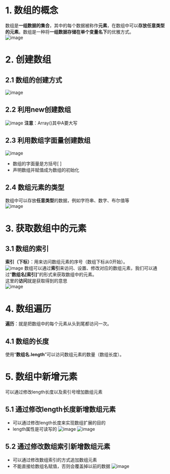# 1. 数组的概念 
数组是**一组数据的集合**，其中的每个数据被称作**元素**，在数组中可以**存放任意类型的元素**。数组是一种将**一组数据存储在单个变量名下**的优雅方式。  
![image](https://github.com/Happy-jianghui/Frontend-Learning/assets/98568967/63a46ea9-a164-4741-8766-c23eba78398f)


# 2. 创建数组
## 2.1 数组的创建方式
![image](https://github.com/Happy-jianghui/Frontend-Learning/assets/98568967/dc1a3675-c18d-42b8-b7ce-23c0f8988efe)

## 2.2 利用new创建数组
![image](https://github.com/Happy-jianghui/Frontend-Learning/assets/98568967/e1f83ad6-9cd1-4fe6-964b-6bdc460f36c0)
**注意**：Array()其中A要大写 

## 2.3 利用数组字面量创建数组
![image](https://github.com/Happy-jianghui/Frontend-Learning/assets/98568967/8e90ce7c-0173-4954-a0d5-91e301ee131c)
- 数组的字面量是方括号[ ]
- 声明数组并赋值成为数组的初始化

## 2.4 数组元素的类型
数组中可以存放**任意类型**的数据，例如字符串、数字、布尔值等  
![image](https://github.com/Happy-jianghui/Frontend-Learning/assets/98568967/0da07195-b18d-470f-a248-4c28a888dae7)


# 3. 获取数组中的元素
## 3.1 数组的索引
**索引（下标）**：用来访问数组元素的序号（数组下标从0开始）。  
![image](https://github.com/Happy-jianghui/Frontend-Learning/assets/98568967/0ef11dee-c740-4489-83c0-6e92d394f673)
数组可以通过**索引**来访问、设置、修改对应的数组元素，我们可以通过“**数组名[索引]**”的形式来获取数组中的元素。  
这里的**访问**就是获取得到的意思  
![image](https://github.com/Happy-jianghui/Frontend-Learning/assets/98568967/8d1aaef0-0b14-406e-94eb-90f4fd453396)


# 4. 数组遍历
**遍历**：就是把数组中的每个元素从头到尾都访问一次。  

## 4.1 数组的长度
使用“**数组名.length**”可以访问数组元素的数量（数组长度）。  



# 5. 数组中新增元素
可以通过修改length长度以及索引号增加数组元素 

## 5.1 通过修改length长度新增数组元素
 - 可以通过修改length长度来实现数组扩展的目的
 - length属性是可读写的
![image](https://github.com/Happy-jianghui/Frontend-Learning/assets/98568967/9c0c3196-9851-4db5-bcf4-5ed7865cd045)
![image](https://github.com/Happy-jianghui/Frontend-Learning/assets/98568967/cfeb9065-59f1-46bc-a494-ee7d725f7dd4)

## 5.2 通过修改数组索引新增数组元素
 - 可以通过修改数组索引的方式追加数组元素
 - 不能直接给数组名赋值，否则会覆盖掉以前的数据
![image](https://github.com/Happy-jianghui/Frontend-Learning/assets/98568967/42afca4b-9aae-4ba1-ba3c-2ce4e9f12edd)


















































